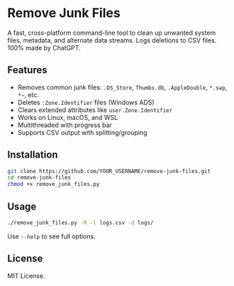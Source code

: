 # Remove Junk Files

A fast, cross-platform command-line tool to clean up unwanted system files, metadata, and alternate data streams. Logs deletions to CSV files.  
100% made by ChatGPT.

## Features

- Removes common junk files: `.DS_Store`, `Thumbs.db`, `.AppleDouble`, `*.swp`, `*~`, etc.
- Deletes `:Zone.Identifier` files (Windows ADS)
- Clears extended attributes like `user.Zone.Identifier`
- Works on Linux, macOS, and WSL
- Multithreaded with progress bar
- Supports CSV output with splitting/grouping

## Installation

```bash
git clone https://github.com/YOUR_USERNAME/remove-junk-files.git
cd remove-junk-files
chmod +x remove_junk_files.py
```

## Usage

```bash
./remove_junk_files.py -R -l logs.csv -d logs/
```

Use `--help` to see full options.

## License

MIT License.
